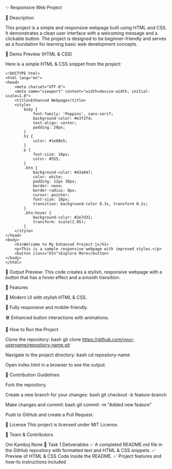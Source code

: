 ✨ Responsive Web Project

📌 Description

This project is a simple and responsive webpage built using HTML and CSS. It demonstrates a clean user interface with a welcoming message and a clickable button. The project is designed to be beginner-friendly and serves as a foundation for learning basic web development concepts.

🎨 Demo Preview (HTML & CSS)

Here is a simple HTML & CSS snippet from the project:

```
<!DOCTYPE html>
<html lang="en">
<head>
    <meta charset="UTF-8">
    <meta name="viewport" content="width=device-width, initial-scale=1.0">
    <title>Enhanced Webpage</title>
    <style>
        body {
            font-family: 'Poppins', sans-serif;
            background-color: #e3f2fd;
            text-align: center;
            padding: 20px;
        }
        h1 {
            color: #1e88e5;
        }
        p {
            font-size: 18px;
            color: #555;
        }
        .btn {
            background-color: #43a047;
            color: white;
            padding: 12px 30px;
            border: none;
            border-radius: 8px;
            cursor: pointer;
            font-size: 18px;
            transition: background-color 0.3s, transform 0.2s;
        }
        .btn:hover {
            background-color: #2e7d32;
            transform: scale(1.05);
        }
    </style>
</head>
<body>
    <h1>Welcome to My Enhanced Project 🚀</h1>
    <p>This is a sample responsive webpage with improved styles.</p>
    <button class="btn">Explore More</button>
</body>
</html>
```
📌 Output Preview: This code creates a stylish, responsive webpage with a button that has a hover effect and a smooth transition.

🔹 Features

🎨 Modern UI with stylish HTML & CSS.

🚀 Fully responsive and mobile-friendly.

🛠 Enhanced button interactions with animations.

🚀 How to Run the Project

Clone the repository:
bash git clone https://github.com/your-username/repository-name.git

Navigate to the project directory:
bash cd repository-name

Open index.html in a browser to see the output.

🤝 Contribution Guidelines

Fork the repository.

Create a new branch for your changes:
bash git checkout -b feature-branch

Make changes and commit:
bash git commit -m "Added new feature"

Push to GitHub and create a Pull Request.

📜 License
This project is licensed under MIT License.

👥 Team & Contributors

Om Kamboj
None
🎯 Task 1 Deliverables ✅ A completed README.md file in the GitHub repository with formatted text and HTML & CSS snippets.
✅ Preview of HTML & CSS Code inside the README.
✅ Project features and how-to instructions included
